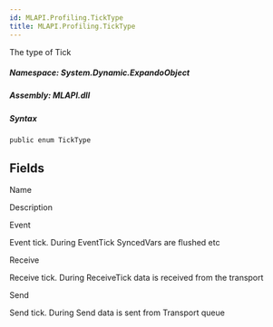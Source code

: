 ```yaml
---  
id: MLAPI.Profiling.TickType  
title: MLAPI.Profiling.TickType  
---
```


<div class="markdown level0 summary">

The type of Tick

</div>

<div class="markdown level0 conceptual">

</div>

##### **Namespace**: System.Dynamic.ExpandoObject

##### **Assembly**: MLAPI.dll

##### Syntax

    public enum TickType

## Fields

Name

Description

Event

Event tick. During EventTick SyncedVars are flushed etc

Receive

Receive tick. During ReceiveTick data is received from the transport

Send

Send tick. During Send data is sent from Transport queue
